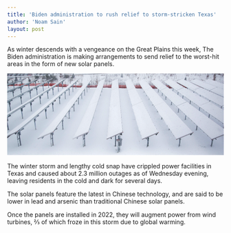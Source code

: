 ```yaml
---
title: 'Biden administration to rush relief to storm-stricken Texas'
author: 'Noam Sain'
layout: post
---
```


As winter descends with a vengeance on the Great Plains this week, The Biden administration is making arrangements to send relief to the worst-hit areas in the form of new solar panels.

![Biden administration to rush relief to storm-stricken Texas](/assets/2021/2021-02-solar-panels-snow.png "Biden administration to rush relief to storm-stricken Texas")

The winter storm and lengthy cold snap have crippled power facilities in Texas and caused about 2.3 million outages as of Wednesday evening, leaving residents in the cold and dark for several days.

The solar panels feature the latest in Chinese technology, and are said to be lower in lead and arsenic than traditional Chinese solar panels.

Once the panels are installed in 2022, they will augment power from wind turbines, ⅔ of which froze in this storm due to global warming.
